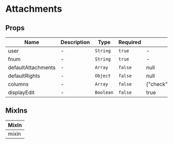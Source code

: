 # Attachments

## Props

<!-- @vuese:Attachments:props:start -->
|Name|Description|Type|Required|Default|
|---|---|---|---|---|
|user|-|`String`|`true`|-|
|fnum|-|`String`|`true`|-|
|defaultAttachments|-|`Array`|`false`|null|
|defaultRights|-|`Object`|`false`|null|
|columns|-|`Array`|`false`|["check","name","date","desc","category","status","user","modified_by","modified","permissions","sync"]|
|displayEdit|-|`Boolean`|`false`|true|

<!-- @vuese:Attachments:props:end -->


## MixIns

<!-- @vuese:Attachments:mixIns:start -->
|MixIn|
|---|
|mixin|

<!-- @vuese:Attachments:mixIns:end -->


